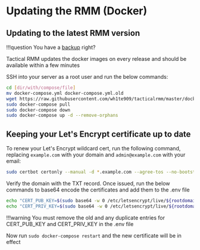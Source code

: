 # Updating the RMM (Docker)

## Updating to the latest RMM version

!!!question
    You have a [backup](https://docs.docker.com/desktop/backup-and-restore/) right?

Tactical RMM updates the docker images on every release and should be available within a few minutes

SSH into your server as a root user and run the below commands:

```bash
cd [dir/with/compose/file]
mv docker-compose.yml docker-compose.yml.old
wget https://raw.githubusercontent.com/wh1te909/tacticalrmm/master/docker/docker-compose.yml
sudo docker-compose pull
sudo docker-compose down
sudo docker-compose up -d --remove-orphans
```

## Keeping your Let's Encrypt certificate up to date

To renew your Let's Encrypt wildcard cert, run the following command, replacing `example.com` with your domain and `admin@example.com` with your email:

```bash
sudo certbot certonly --manual -d *.example.com --agree-tos --no-bootstrap --manual-public-ip-logging-ok --preferred-challenges dns -m admin@example.com --no-eff-email
```

Verify the domain with the TXT record. Once issued, run the below commands to base64 encode the certificates and add them to the .env file

```bash
echo "CERT_PUB_KEY=$(sudo base64 -w 0 /etc/letsencrypt/live/${rootdomain}/fullchain.pem)" >> .env
echo "CERT_PRIV_KEY=$(sudo base64 -w 0 /etc/letsencrypt/live/${rootdomain}/privkey.pem)" >> .env
```

!!!warning
    You must remove the old and any duplicate entries for CERT_PUB_KEY and CERT_PRIV_KEY in the .env file

Now run `sudo docker-compose restart` and the new certificate will be in effect

